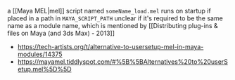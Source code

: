 a [[Maya MEL|mel]] script named `someName_load.mel` runs on startup if placed in a path in `MAYA_SCRIPT_PATH`
unclear if it's required to be the same name as a module name, which is mentioned by [[Distributing plug-ins & files on Maya (and 3ds Max) - 2013]]

- https://tech-artists.org/t/alternative-to-usersetup-mel-in-maya-modules/14375
- https://mayamel.tiddlyspot.com/#%5B%5BAlternatives%20to%20userSetup.mel%5D%5D